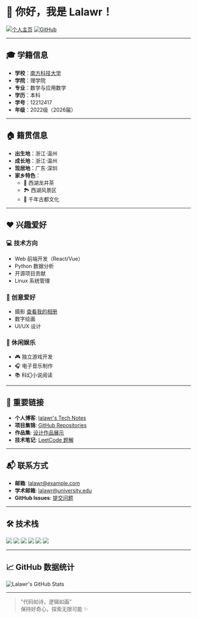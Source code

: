 # 👋 你好，我是 Lalawr！

[![个人主页](https://img.shields.io/badge/🌐_个人主页-lalawr.github.io-4fc08d?style=flat-square)](https://lalawr.github.io)
[![GitHub](https://img.shields.io/badge/GitHub-lalawr-181717?style=flat-square&logo=github)](https://github.com/lalawr)

---

## 🎓 学籍信息
- **学校**：[南方科技大学](https://www.sustech.edu.cn)
- **学院**：理学院
- **专业**：数学与应用数学
- **学历**：本科
- **学号**：12212417
- **年级**：2022级（2026届）

---

## 🏠 籍贯信息
- **出生地**：浙江·温州
- **成长地**：浙江·温州
- **现居地**：广东·深圳
- **家乡特色**：
  - 🍵 西湖龙井茶
  - 🏞️ 西湖风景区
  - 🏯 千年古都文化

---

## ❤️ 兴趣爱好
### 💻 技术方向
- Web 前端开发（React/Vue）
- Python 数据分析
- 开源项目贡献
- Linux 系统管理

### 🎨 创意爱好
- 摄影 [查看我的相册](https://lalawr.github.io/photos)
- 数字绘画
- UI/UX 设计

### 🎵 休闲娱乐
- 🎮 独立游戏开发
- 🎧 电子音乐制作
- 📚 科幻小说阅读

---

## 🔗 重要链接
- **个人博客**: [lalawr's Tech Notes](https://lalawr.github.io/blog)
- **项目集锦**: [GitHub Repositories](https://github.com/lalawr?tab=repositories)
- **作品集**: [设计作品展示](https://lalawr.github.io/portfolio)
- **技术笔记**: [LeetCode 题解](https://lalawr.github.io/leetcode)

---

## 📬 联系方式
- **邮箱**: [lalawr@example.com](mailto:lalawr@example.com)
- **学术邮箱**: [lalawr@university.edu](mailto:lalawr@university.edu)
- **GitHub Issues**: [提交问题](https://github.com/lalawr/lalawr.github.io/issues)

---

## 🛠️ 技术栈
![](https://img.shields.io/badge/HTML5-E34F26?logo=html5&logoColor=white)
![](https://img.shields.io/badge/CSS3-1572B6?logo=css3&logoColor=white)
![](https://img.shields.io/badge/JavaScript-F7DF1E?logo=javascript&logoColor=black)
![](https://img.shields.io/badge/Python-3776AB?logo=python&logoColor=white)
![](https://img.shields.io/badge/React-61DAFB?logo=react&logoColor=black)
![](https://img.shields.io/badge/Node.js-339933?logo=node.js&logoColor=white)

---

## 📈 GitHub 数据统计
![Lalawr's GitHub Stats](https://github-readme-stats.vercel.app/api?username=lalawr&show_icons=true&theme=radical)

---

> "代码如诗，逻辑如画"  
> 保持好奇心，探索无限可能 ✨
